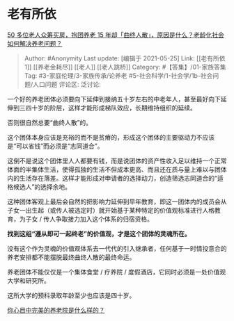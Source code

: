 # 老有所依
[50 多位老人众筹买房，抱团养老 15 年却「曲终人散」，原因是什么？老龄化社会如何解决养老问题？](https://www.zhihu.com/question/413184604/answer/1403036010)

> Author: #Anonymity
> Last update: [编辑于 2021-05-25]
> Link: [[老有所依 1]] [[养老金耗尽]] [[老人]] [[老人跳桥]]
> Category: #【答集】/01-家族答集
> Tag: #3-家庭伦理/3-家族传承/论养老  #5-社会科学/1-社会学/1b-社会问题/人口问题
> 评论区:
> 泛讨论:

一个好的养老团体必须要向下延伸到接纳五十岁左右的中老年人，甚至最好向下延伸到三四十岁的阶层，这样才能形成梯队效应，长期维持组织的延续。

否则很自然总要“曲终人散”的。

这个团体本身应该是充裕的而不是贫瘠的，形成这个团体的主要驱动力不应该是“可以省钱”而必须是“志同道合”。

这倒不是说这个团体里人人都要有钱，而是说团体的资产性收入足以维持一个正常体面的半集体生活，使得孤独的生活不但成本更高、而且还在质与量上难以与团体内的生活存在落差。这样才能形成对申请者的选择动力，创造筛选志同道合的“适格候选人”的选择余地。

这种团体客观上最后会自然的把影响力延伸到早年教育，即这一团体内的成员会从子女一出生起（或传人被选定时）就开始基于某种特定的价值观标准进行人格教育，为子女 / 传人争取接力加入这个体系的归宿资格。

**找到这组“遵从即可一起终老”的价值观，才是这个团体的灵魂所在。**

没有这个作为灵魂的价值观体系去一代代的引入继承者，任何基于一时情投意合的养老安排都不能摆脱最终曲终人散的最终命运。

养老团体不能仅仅是一个集体食堂 / 疗养院 / 度假酒店，它同时必须是一处价值观大学和研究所。

这所大学的预科录取年龄至少也应该是四十岁。

[你心目中完美的养老院是什么样的？](https://www.zhihu.com/question/403290284/answer/1360171805)
